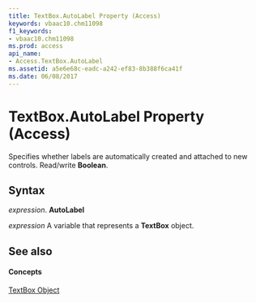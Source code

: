 ```yaml
---
title: TextBox.AutoLabel Property (Access)
keywords: vbaac10.chm11098
f1_keywords:
- vbaac10.chm11098
ms.prod: access
api_name:
- Access.TextBox.AutoLabel
ms.assetid: a5e6e68c-eadc-a242-ef83-8b388f6ca41f
ms.date: 06/08/2017
---
```



# TextBox.AutoLabel Property (Access)

Specifies whether labels are automatically created and attached to new controls. Read/write **Boolean**.


## Syntax

 _expression_. **AutoLabel**

 _expression_ A variable that represents a **TextBox** object.


## See also


#### Concepts


[TextBox Object](textbox-object-access.md)

